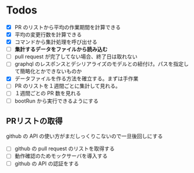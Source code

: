 # Todos

- [x] PR のリストから平均の作業期間を計算できる
- [x] 平均の変更行数を計算できる
- [x] コマンドから集計処理を呼び出せる
- [ ] **集計するデータをファイルから読み込む**
- [ ] pull request が完了してない場合、終了日は取れない
- [ ] graphql のレスポンスとデシリアライズのモデルとの紐付け。パスを指定して簡略化とかできないものか
- [x] データファイルを作る方法を確立する。まずは手作業
- [ ] PR のリストを１週間ごとに集計して見れる。
- [ ] １週間ごとの PR 数を見れる
- [ ] bootRun から実行できるようにする

## PRリストの取得

github の API の使い方がまだしっくりこないので一旦後回しにする

- [ ] github の pull request のリストを取得する
- [ ] 動作確認のためモックサーバを導入する
- [ ] github の API の認証をする